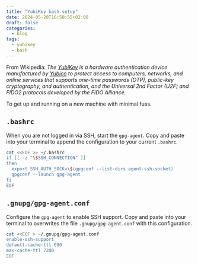 ```yaml
---
title: "YubiKey bash setup"
date: 2024-05-28T16:50:55+02:00
draft: false
categories:
  - blog
tags:
  - yubikey
  - bash
---
```


[Yubico]: https://www.yubico.com/
[YubiKey]: https://en.wikipedia.org/wiki/YubiKey

From Wikipedia: *The [YubiKey][] is a hardware authentication device manufactured by [Yubico][] to protect access to computers, networks, and online services that supports one-time passwords (OTP), public-key cryptography, and authentication, and the Universal 2nd Factor (U2F) and FIDO2 protocols developed by the FIDO Alliance.*

To get up and running on a new machine with minimal fuss.


## `.bashrc`

When you are not logged in via SSH, start the `gpg-agent`. Copy and paste into your terminal to append the configuration to your current `.bashrc`.

```bash
cat <<EOF >> ~/.bashrc
if [[ -z "\$SSH_CONNECTION" ]]
then
  export SSH_AUTH_SOCK=\$(gpgconf --list-dirs agent-ssh-socket)
  gpgconf --launch gpg-agent
fi
EOF
```

## `.gnupg/gpg-agent.conf`

Configure the `gpg-agent` to enable SSH support. Copy and paste into your terminal to overwrites the file `.gnupg/gpg-agent.conf` with this configuration.

```bash
cat <<EOF > ~/.gnupg/gpg-agent.conf
enable-ssh-support
default-cache-ttl 600
max-cache-ttl 7200
EOF
```

<!---
vim: set spell spelllang=en:
-->
